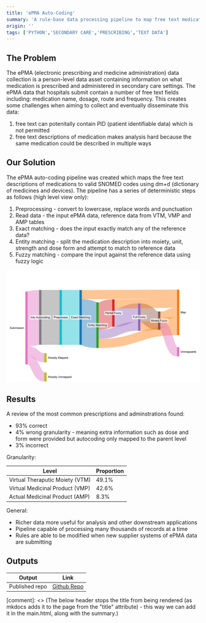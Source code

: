 ```yaml
---
title: 'ePMA Auto-Coding'
summary: 'A rule-base data processing pipeline to map free text medication descriptions to SNOMED codes using the dm+d standard.'
origin: ''
tags: ['PYTHON','SECONDARY CARE','PRESCRIBING','TEXT DATA']
---
```

## The Problem
The ePMA (electronic prescribing and medicine administration) data collection is a person-level data asset containing information on what medication is prescribed and administered in secondary care settings. The ePMA data that hospitals submit contain a number of free text fields including: medication name, dosage, route and frequency. This creates some challenges when aiming to collect and eventually disseminate this data:

1. free text can potenitally contain PID (patient identifiable data) which is not permitted
2. free text descriptions of medication makes analysis hard because the same medication could be described in multiple ways 

## Our Solution
The ePMA auto-coding pipeline was created which maps the free text descriptions of medications to valid SNOMED codes using dm+d (dictionary of medicines and devices). The pipeline has a series of deterministic steps as follows (high level view only):

1. Preprocessing - convert to lowercase, replace words and punctuation
2. Read data - the input ePMA data, reference data from VTM, VMP and AMP tables
3. Exact matching - does the input exactly match any of the reference data?
4. Entity matching - split the medication description into moiety, unit, strength and dose form and attempt to match to reference data
5. Fuzzy matching - compare the input against the reference data using fuzzy logic

![A sankey diagram showing the logical flow of submissions through the pipeline](../images/epma_autocoding/logic_sankey_epma.png)

## Results

A review of the most common prescriptions and adminstrations found:

- 93% correct
- 4% wrong granularity - meaning extra information such as dose and form were provided but autocoding only mapped to the parent level
- 3% incorrect

Granularity:

| Level | Proportion |
|-----|------------|
| Virtual Theraputic Moiety (VTM) | 49.1% |
| Virtual Medicinal Product (VMP) | 42.6% |
| Actual Medicinal Product (AMP) | 8.3% |

General:

- Richer data more useful for analysis and other downstream applications
- Pipeline capable of processing many thousands of records at a time
- Rules are able to be modified when new supplier systems of ePMA data are submitting


## Outputs

| Output                             | Link                                                                 |
| ---------------------------------- | -------------------------------------------------------------------- |
| Published repo | [Github Repo](https://github.com/NHSDigital/medicines-text-mining-tool)|


[comment]: <> (The below header stops the title from being rendered (as mkdocs adds it to the page from the "title" attribute) - this way we can add it in the main.html, along with the summary.)
#
